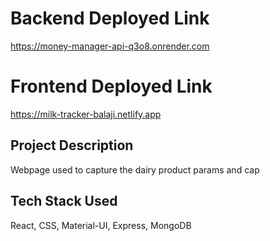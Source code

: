 # Backend Deployed Link
https://money-manager-api-q3o8.onrender.com

# Frontend Deployed Link
https://milk-tracker-balaji.netlify.app

## Project Description
Webpage used to capture the dairy product params and cap

## Tech Stack Used
React, CSS, Material-UI, Express, MongoDB
